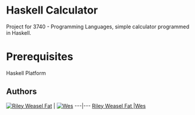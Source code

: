 # Haskell Calculator
Project for 3740 - Programming Languages, simple calculator programmed in Haskell.

# Prerequisites

Haskell Platform

## Authors

[![Riley Weasel Fat](https://avatars1.githubusercontent.com/u/8916189?s=200&v=4)](https://github.com/Newdaye) | 
[![Wes](https://avatars2.githubusercontent.com/u/60676132?s=200&v=4)](https://github.com/kingofpixl)
---|---
[Riley Weasel Fat ](https://github.com/Newdaye) |[Wes](https://github.com/kingofpixl)
